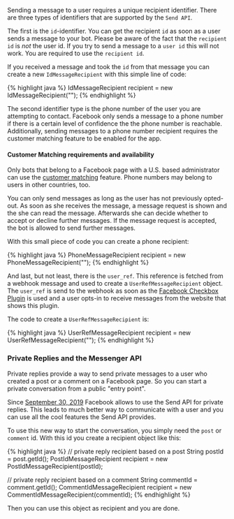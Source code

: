 Sending a message to a user requires a unique recipient identifier. There are three types of identifiers that are supported by the `Send API`.

The first is the `id`-identifier. You can get the recipient `id` as soon as a user sends a message to your bot. Please be aware of the fact that the `recipient id` is *not* the user id. If you try to send a message to a `user id` this will not work. You are required to use the `recipient id`.

If you received a message and took the `id` from that message you can create a new `IdMessageRecipient` with this simple line of code:

{% highlight java %}
IdMessageRecipient recipient = new IdMessageRecipient("<userID>");
{% endhighlight %}

The second identifier type is the phone number of the user you are attempting to contact. Facebook only sends a message to a phone number if there is a certain level of confidence the the phone number is reachable. Additionally, sending messages to a phone number recipient requires the customer matching feature to be enabled for the app.

<div class="rfb-callout info" role="alert">
	<h4>
		Customer Matching requirements and availability
	</h4>
	<p>
		Only bots that belong to a Facebook page with a U.S. based administrator can use the <a href="https://developers.facebook.com/docs/messenger-platform/identity/customer-matching/" target="_blank">customer matching</a> feature. Phone numbers may belong to users in other countries, too.
	</p>
	<p>
		You can only send messages as long as the user has not previously opted-out. As soon as she receives the message, a message request is shown and the she can read the message. Afterwards she can decide whether to accept or decline further messages. If the message request is accepted, the bot is allowed to send further messages.
	</p>
</div>

With this small piece of code you can create a phone recipient:

{% highlight java %}
PhoneMessageRecipient recipient = new PhoneMessageRecipient("<userPhone>");
{% endhighlight %}

And last, but not least, there is the `user_ref`. This reference is fetched from a webhook message and used to create a `UserRefMessageRecipient` object. The `user_ref` is send to the webhook as soon as the <a target="_blank" href="https://developers.facebook.com/docs/messenger-platform/discovery/checkbox-plugin">Facebook Checkbox Plugin</a> is used and a user opts-in to receive messages from the website that shows this plugin. 

The code to create a `UserRefMessageRecipient` is:

{% highlight java %}
UserRefMessageRecipient recipient = new UserRefMessageRecipient("<userRef>");
{% endhighlight %}

### Private Replies and the Messenger API

Private replies provide a way to send private messages to a user who created a post or a comment on a Facebook page. So you can start a private conversation from a public "entry point".

Since <a href="_blank" href="https://developers.facebook.com/docs/messenger-platform/discovery/private-replies">September 30, 2019</a> Facebook allows to use the Send API for private replies. This leads to much better way to communicate with a user and you can use all the cool features the Send API provides.

To use this new way to start the conversation, you simply need the `post` or `comment` id. With this id you create a recipient object like this:

{% highlight java %}
// private reply recipient based on a post
String postId = post.getId(); 
PostIdMessageRecipient recipient = new PostIdMessageRecipient(postId);

// private reply recipient based on a comment
String commentId = comment.getId();
CommentIdMessageRecipient recipient = new CommentIdMessageRecipient(commentId);
{% endhighlight %}

Then you can use this object as recipient and you are done.